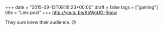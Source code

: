 +++
date = "2015-09-13T08:19:23+00:00"
draft = false
tags = ["gaming"]
title = "Link post"
+++
http://youtu.be/KbWgUO-Rqcw

They sure knew their audience. 😣
